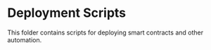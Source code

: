 # Deployment Scripts
 
This folder contains scripts for deploying smart contracts and other automation. 